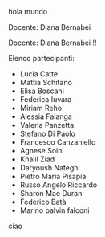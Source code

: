 hola mundo

Docente: Diana Bernabei

Docente: Diana Bernabei !!

Elenco partecipanti:

- Lucia Catte
- Mattia Schifano
- Elisa Boscani
- Federica Iuvara
- Miriam Reho
- Alessia Falanga
- Valeria Panzetta
- Stefano Di Paolo
- Francesco Canzaniello
- Agnese Soini
- Khalil Ziad
- Daryoush Nateghi
- Pietro Maria Pisapia
- Russo Angelo Riccardo
- Sharon Mae Duran
- Federico Batà
- Marino balvin falconi


ciao
